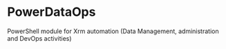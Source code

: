 # PowerDataOps

PowerShell module for Xrm automation (Data Management, administration and DevOps activities)
